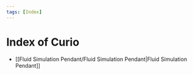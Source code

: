 ```yaml
---
tags: [Index]
---
```


# Index of Curio

- [[Fluid Simulation Pendant/Fluid Simulation Pendant|Fluid Simulation Pendant]]
